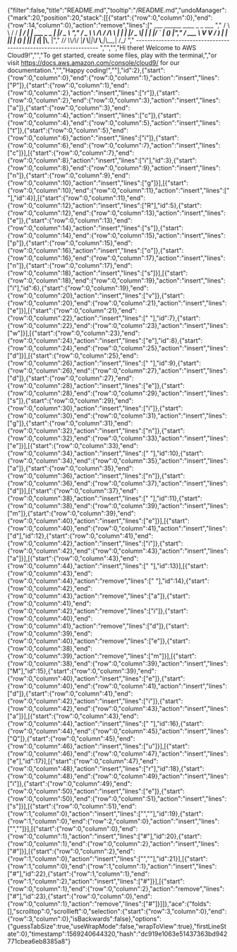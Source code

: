 {"filter":false,"title":"README.md","tooltip":"/README.md","undoManager":{"mark":20,"position":20,"stack":[[{"start":{"row":0,"column":0},"end":{"row":14,"column":0},"action":"remove","lines":["         ___        ______     ____ _                 _  ___  ","        / \\ \\      / / ___|   / ___| | ___  _   _  __| |/ _ \\ ","       / _ \\ \\ /\\ / /\\___ \\  | |   | |/ _ \\| | | |/ _` | (_) |","      / ___ \\ V  V /  ___) | | |___| | (_) | |_| | (_| |\\__, |","     /_/   \\_\\_/\\_/  |____/   \\____|_|\\___/ \\__,_|\\__,_|  /_/ "," ----------------------------------------------------------------- ","","","Hi there! Welcome to AWS Cloud9!","","To get started, create some files, play with the terminal,","or visit https://docs.aws.amazon.com/console/cloud9/ for our documentation.","","Happy coding!",""],"id":2},{"start":{"row":0,"column":0},"end":{"row":0,"column":1},"action":"insert","lines":["P"]},{"start":{"row":0,"column":1},"end":{"row":0,"column":2},"action":"insert","lines":["r"]},{"start":{"row":0,"column":2},"end":{"row":0,"column":3},"action":"insert","lines":["a"]},{"start":{"row":0,"column":3},"end":{"row":0,"column":4},"action":"insert","lines":["c"]},{"start":{"row":0,"column":4},"end":{"row":0,"column":5},"action":"insert","lines":["t"]},{"start":{"row":0,"column":5},"end":{"row":0,"column":6},"action":"insert","lines":["i"]},{"start":{"row":0,"column":6},"end":{"row":0,"column":7},"action":"insert","lines":["c"]}],[{"start":{"row":0,"column":7},"end":{"row":0,"column":8},"action":"insert","lines":["i"],"id":3},{"start":{"row":0,"column":8},"end":{"row":0,"column":9},"action":"insert","lines":["n"]},{"start":{"row":0,"column":9},"end":{"row":0,"column":10},"action":"insert","lines":["g"]}],[{"start":{"row":0,"column":10},"end":{"row":0,"column":11},"action":"insert","lines":[" "],"id":4}],[{"start":{"row":0,"column":11},"end":{"row":0,"column":12},"action":"insert","lines":["R"],"id":5},{"start":{"row":0,"column":12},"end":{"row":0,"column":13},"action":"insert","lines":["e"]},{"start":{"row":0,"column":13},"end":{"row":0,"column":14},"action":"insert","lines":["s"]},{"start":{"row":0,"column":14},"end":{"row":0,"column":15},"action":"insert","lines":["p"]},{"start":{"row":0,"column":15},"end":{"row":0,"column":16},"action":"insert","lines":["o"]},{"start":{"row":0,"column":16},"end":{"row":0,"column":17},"action":"insert","lines":["n"]},{"start":{"row":0,"column":17},"end":{"row":0,"column":18},"action":"insert","lines":["s"]}],[{"start":{"row":0,"column":18},"end":{"row":0,"column":19},"action":"insert","lines":["i"],"id":6},{"start":{"row":0,"column":19},"end":{"row":0,"column":20},"action":"insert","lines":["v"]},{"start":{"row":0,"column":20},"end":{"row":0,"column":21},"action":"insert","lines":["e"]}],[{"start":{"row":0,"column":21},"end":{"row":0,"column":22},"action":"insert","lines":[" "],"id":7},{"start":{"row":0,"column":22},"end":{"row":0,"column":23},"action":"insert","lines":["w"]}],[{"start":{"row":0,"column":23},"end":{"row":0,"column":24},"action":"insert","lines":["e"],"id":8},{"start":{"row":0,"column":24},"end":{"row":0,"column":25},"action":"insert","lines":["d"]}],[{"start":{"row":0,"column":25},"end":{"row":0,"column":26},"action":"insert","lines":[" "],"id":9},{"start":{"row":0,"column":26},"end":{"row":0,"column":27},"action":"insert","lines":["d"]},{"start":{"row":0,"column":27},"end":{"row":0,"column":28},"action":"insert","lines":["e"]},{"start":{"row":0,"column":28},"end":{"row":0,"column":29},"action":"insert","lines":["s"]},{"start":{"row":0,"column":29},"end":{"row":0,"column":30},"action":"insert","lines":["i"]},{"start":{"row":0,"column":30},"end":{"row":0,"column":31},"action":"insert","lines":["g"]},{"start":{"row":0,"column":31},"end":{"row":0,"column":32},"action":"insert","lines":["n"]},{"start":{"row":0,"column":32},"end":{"row":0,"column":33},"action":"insert","lines":["e"]}],[{"start":{"row":0,"column":33},"end":{"row":0,"column":34},"action":"insert","lines":[" "],"id":10},{"start":{"row":0,"column":34},"end":{"row":0,"column":35},"action":"insert","lines":["a"]},{"start":{"row":0,"column":35},"end":{"row":0,"column":36},"action":"insert","lines":["n"]},{"start":{"row":0,"column":36},"end":{"row":0,"column":37},"action":"insert","lines":["d"]}],[{"start":{"row":0,"column":37},"end":{"row":0,"column":38},"action":"insert","lines":[" "],"id":11},{"start":{"row":0,"column":38},"end":{"row":0,"column":39},"action":"insert","lines":["m"]},{"start":{"row":0,"column":39},"end":{"row":0,"column":40},"action":"insert","lines":["e"]}],[{"start":{"row":0,"column":40},"end":{"row":0,"column":41},"action":"insert","lines":["d"],"id":12},{"start":{"row":0,"column":41},"end":{"row":0,"column":42},"action":"insert","lines":["i"]},{"start":{"row":0,"column":42},"end":{"row":0,"column":43},"action":"insert","lines":["a"]}],[{"start":{"row":0,"column":43},"end":{"row":0,"column":44},"action":"insert","lines":[" "],"id":13}],[{"start":{"row":0,"column":43},"end":{"row":0,"column":44},"action":"remove","lines":[" "],"id":14},{"start":{"row":0,"column":42},"end":{"row":0,"column":43},"action":"remove","lines":["a"]},{"start":{"row":0,"column":41},"end":{"row":0,"column":42},"action":"remove","lines":["i"]},{"start":{"row":0,"column":40},"end":{"row":0,"column":41},"action":"remove","lines":["d"]},{"start":{"row":0,"column":39},"end":{"row":0,"column":40},"action":"remove","lines":["e"]},{"start":{"row":0,"column":38},"end":{"row":0,"column":39},"action":"remove","lines":["m"]}],[{"start":{"row":0,"column":38},"end":{"row":0,"column":39},"action":"insert","lines":["M"],"id":15},{"start":{"row":0,"column":39},"end":{"row":0,"column":40},"action":"insert","lines":["e"]},{"start":{"row":0,"column":40},"end":{"row":0,"column":41},"action":"insert","lines":["d"]},{"start":{"row":0,"column":41},"end":{"row":0,"column":42},"action":"insert","lines":["i"]},{"start":{"row":0,"column":42},"end":{"row":0,"column":43},"action":"insert","lines":["a"]}],[{"start":{"row":0,"column":43},"end":{"row":0,"column":44},"action":"insert","lines":[" "],"id":16},{"start":{"row":0,"column":44},"end":{"row":0,"column":45},"action":"insert","lines":["Q"]},{"start":{"row":0,"column":45},"end":{"row":0,"column":46},"action":"insert","lines":["u"]}],[{"start":{"row":0,"column":46},"end":{"row":0,"column":47},"action":"insert","lines":["e"],"id":17}],[{"start":{"row":0,"column":47},"end":{"row":0,"column":48},"action":"insert","lines":["r"],"id":18},{"start":{"row":0,"column":48},"end":{"row":0,"column":49},"action":"insert","lines":["i"]},{"start":{"row":0,"column":49},"end":{"row":0,"column":50},"action":"insert","lines":["e"]},{"start":{"row":0,"column":50},"end":{"row":0,"column":51},"action":"insert","lines":["s"]}],[{"start":{"row":0,"column":51},"end":{"row":1,"column":0},"action":"insert","lines":["",""],"id":19},{"start":{"row":1,"column":0},"end":{"row":2,"column":0},"action":"insert","lines":["",""]}],[{"start":{"row":0,"column":0},"end":{"row":0,"column":1},"action":"insert","lines":["#"],"id":20},{"start":{"row":0,"column":1},"end":{"row":0,"column":2},"action":"insert","lines":["#"]}],[{"start":{"row":0,"column":2},"end":{"row":1,"column":0},"action":"insert","lines":["",""],"id":21}],[{"start":{"row":1,"column":0},"end":{"row":1,"column":1},"action":"insert","lines":["#"],"id":22},{"start":{"row":1,"column":1},"end":{"row":1,"column":2},"action":"insert","lines":["#"]}],[{"start":{"row":0,"column":1},"end":{"row":0,"column":2},"action":"remove","lines":["#"],"id":23},{"start":{"row":0,"column":0},"end":{"row":0,"column":1},"action":"remove","lines":["#"]}]]},"ace":{"folds":[],"scrolltop":0,"scrollleft":0,"selection":{"start":{"row":3,"column":0},"end":{"row":3,"column":0},"isBackwards":false},"options":{"guessTabSize":true,"useWrapMode":false,"wrapToView":true},"firstLineState":0},"timestamp":1569240644320,"hash":"dc919e1063e51437363bd942771cbea6eb8385a8"}